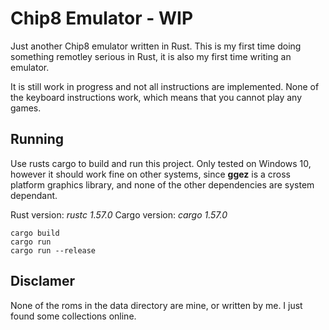 # Chip8 Emulator - WIP

Just another Chip8 emulator written in Rust. This is my first time doing
something remotley serious in Rust, it is also my first time writing an emulator.

It is still work in progress and not all instructions are implemented. None of 
the keyboard instructions work, which means that you cannot play any games. 

## Running 

Use rusts cargo to build and run this project. Only tested on Windows 10, 
however it should work fine on other systems, since **ggez** is a cross platform
graphics library, and none of the other dependencies are system dependant.

Rust version: *rustc 1.57.0*
Cargo version: *cargo 1.57.0*

```shell
cargo build
cargo run 
cargo run --release
```

## Disclamer

None of the roms in the data directory are mine, or written by me. I just found
some collections online.